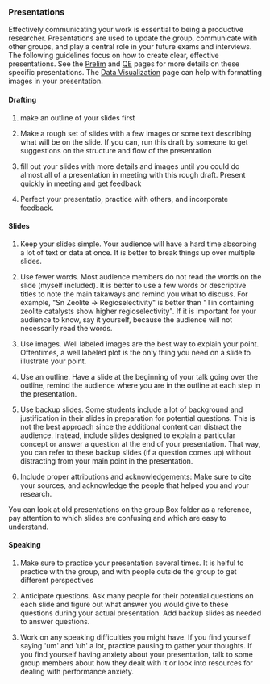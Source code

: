### Presentations

Effectively communicating your work is essential to being a productive researcher. Presentations are used to update the group, communicate with other groups, and play a central role in your future exams and interviews. The following guidelines focus on how to create clear, effective presentations. See the [Prelim](Preliminary_Examination.md) and [QE](Qualifying_Examination.md) pages for more details on these specific presentations. The [Data Visualization](Data_Visualization.md) page can help with formatting images in your presentation.

#### Drafting

1. make an outline of your slides first

2. Make a rough set of slides with a few images or some text describing what will be on the slide. If you can, run this draft by someone to get suggestions on the structure and flow of the presentation

3. fill out your slides with more details and images until you could do almost all of a presentation in meeting with this rough draft. Present quickly in meeting and get feedback

4. Perfect your presentatio, practice with others, and incorporate feedback.

#### Slides

1. Keep your slides simple. Your audience will have a hard time absorbing a lot of text or data at once. It is better to break things up over multiple slides.

2. Use fewer words. Most audience members do not read the words on the slide (myself included). It is better to use a few words or descriptive titles to note the main takaways and remind you what to discuss. For example, "Sn Zeolite -> Regioselectivity" is better than "Tin containing zeolite catalysts show higher regioselectivity". If it is important for your audience to know, say it yourself, because the audience will not necessarily read the words.

3. Use images. Well labeled images are the best way to explain your point. Oftentimes, a well labeled plot is the only thing you need on a slide to illustrate your point.

4. Use an outline. Have a slide at the beginning of your talk going over the outline, remind the audience where you are in the outline at each step in the presentation.

5. Use backup slides. Some students include a lot of background and justification in their slides in preparation for potential questions. This is not the best approach since the additional content can distract the audience. Instead, include slides designed to explain a particular concept or answer a question at the end of your presentation. That way, you can refer to these backup slides (if a question comes up) without distracting from your main point in the presentation.

6. Include proper attributions and acknowledgements: Make sure to cite your sources, and acknowledge the people that helped you and your research.

You can look at old presentations on the group Box folder as a reference, pay attention to which slides are confusing and which are easy to understand.

#### Speaking

1. Make sure to practice your presentation several times. It is helful to practice with the group, and with people outside the group to get different perspectives

2. Anticipate questions. Ask many people for their potential questions on each slide and figure out what answer you would give to these questions during your actual presentation. Add backup slides as needed to answer questions.

3. Work on any speaking difficulties you might have. If you find yourself saying 'um' and 'uh' a lot, practice pausing to gather your thoughts. If you find yourself having anxiety about your presentation, talk to some group members about how they dealt with it or look into resources for dealing with performance anxiety.



